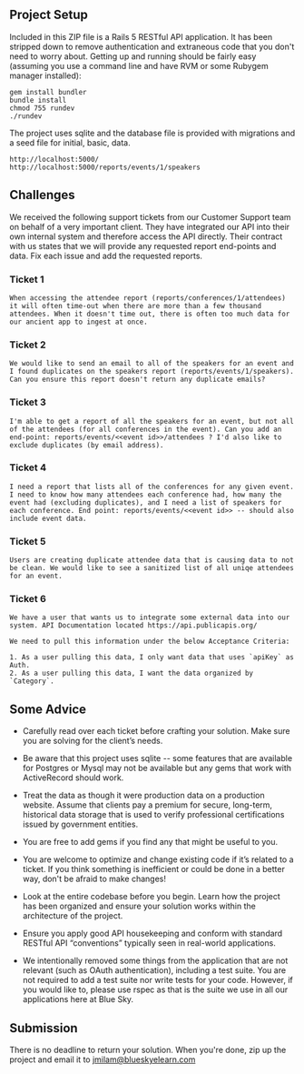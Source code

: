 ## Project Setup

Included in this ZIP file is a Rails 5 RESTful API application. It has been stripped down to remove authentication and extraneous code that you don't need to worry about. Getting up and running should be fairly easy (assuming you use a command line and have RVM or some Rubygem manager installed):

```
gem install bundler
bundle install
chmod 755 rundev
./rundev
```

The project uses sqlite and the database file is provided with migrations and a seed file for initial, basic, data.

```
http://localhost:5000/
http://localhost:5000/reports/events/1/speakers
```

## Challenges

We received the following support tickets from our Customer Support team on behalf of a very important client. They have integrated our API into their own internal system and therefore access the API directly. Their contract with us states that we will provide any requested report end-points and data. Fix each issue and add the requested reports.

### Ticket 1

```
When accessing the attendee report (reports/conferences/1/attendees) it will often time-out when there are more than a few thousand attendees. When it doesn't time out, there is often too much data for our ancient app to ingest at once.
```

### Ticket 2

```
We would like to send an email to all of the speakers for an event and I found duplicates on the speakers report (reports/events/1/speakers). Can you ensure this report doesn't return any duplicate emails?
```

### Ticket 3

```
I'm able to get a report of all the speakers for an event, but not all of the attendees (for all conferences in the event). Can you add an end-point: reports/events/<<event id>>/attendees ? I'd also like to exclude duplicates (by email address).
```

### Ticket 4

```
I need a report that lists all of the conferences for any given event. I need to know how many attendees each conference had, how many the event had (excluding duplicates), and I need a list of speakers for each conference. End point: reports/events/<<event id>> -- should also include event data.
```

### Ticket 5

```
Users are creating duplicate attendee data that is causing data to not be clean. We would like to see a sanitized list of all uniqe attendees for an event.
```

### Ticket 6

```
We have a user that wants us to integrate some external data into our system. API Documentation located https://api.publicapis.org/

We need to pull this information under the below Acceptance Criteria:

1. As a user pulling this data, I only want data that uses `apiKey` as Auth.
2. As a user pulling this data, I want the data organized by `Category`.
```

## Some Advice

  - Carefully read over each ticket before crafting your solution. Make sure you are solving for the client’s needs.

  - Be aware that this project uses sqlite -- some features that are available for Postgres or Mysql may not be available but any gems that work with ActiveRecord should work.

  - Treat the data as though it were production data on a production website. Assume that clients pay a premium for secure, long-term, historical data storage that is used to verify professional certifications issued by government entities.

  - You are free to add gems if you find any that might be useful to you.

  - You are welcome to optimize and change existing code if it’s related to a ticket. If you think something is inefficient or could be done in a better way, don't be afraid to make changes!

  - Look at the entire codebase before you begin. Learn how the project has been organized and ensure your solution works within the architecture of the project.

  - Ensure you apply good API housekeeping and conform with standard RESTful API “conventions” typically seen in real-world applications.

  - We intentionally removed some things from the application that are not relevant (such as OAuth authentication), including a test suite. You are not required to add a test suite nor write tests for your code. However, if you would like to, please use rspec as that is the suite we use in all our applications here at Blue Sky.

## Submission

There is no deadline to return your solution. When you're done, zip up the project and email it to jmilam@blueskyelearn.com